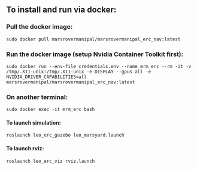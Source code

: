 ## To install and run via docker:

### Pull the docker image:
```
sudo docker pull marsrovermanipal/marsrovermanipal_erc_nav:latest
```
### Run the docker image (setup Nvidia Container Toolkit first):
```
sudo docker run --env-file credentials.env --name mrm_erc --rm -it -v /tmp/.X11-unix:/tmp/.X11-unix -e DISPLAY --gpus all -e NVIDIA_DRIVER_CAPABILITIES=all marsrovermanipal/marsrovermanipal_erc_nav:latest
```
### On another terminal:
```
sudo docker exec -it mrm_erc bash
```
#### To launch simulation:
```
roslaunch leo_erc_gazebo leo_marsyard.launch
```
#### To launch rviz:
```
roslaunch leo_erc_viz rviz.launch
```
